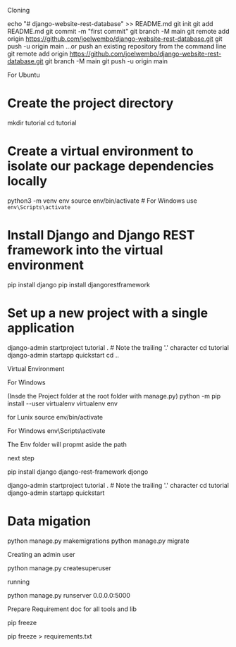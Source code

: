 Cloning

echo "# django-website-rest-database" >> README.md
git init
git add README.md
git commit -m "first commit"
git branch -M main
git remote add origin https://github.com/joelwembo/django-website-rest-database.git
git push -u origin main
…or push an existing repository from the command line
git remote add origin https://github.com/joelwembo/django-website-rest-database.git
git branch -M main
git push -u origin main


For Ubuntu
# Create the project directory
mkdir tutorial
cd tutorial

# Create a virtual environment to isolate our package dependencies locally
python3 -m venv env
source env/bin/activate  # For Windows use `env\Scripts\activate`

# Install Django and Django REST framework into the virtual environment
pip install django
pip install djangorestframework

# Set up a new project with a single application
django-admin startproject tutorial .  # Note the trailing '.' character
cd tutorial
django-admin startapp quickstart
cd ..

Virtual Environment

For Windows


(Insde the Project folder  at the root folder with manage.py)
python -m pip install --user virtualenv
virtualenv env    

for Lunix source env/bin/activate

For Windows env\Scripts\activate

The Env folder will propmt aside the path


next step

pip install django django-rest-framework djongo

django-admin startproject tutorial .  # Note the trailing '.' character
cd tutorial
django-admin startapp quickstart


# Data migation

python manage.py makemigrations
python manage.py migrate

Creating an admin user

python manage.py createsuperuser


running

python manage.py runserver 0.0.0.0:5000

Prepare Requirement doc for all tools and lib

pip freeze 

pip freeze > requirements.txt